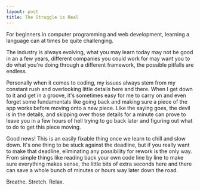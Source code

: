 ```yaml
---
layout: post
title: The Struggle is Real
---
```


For beginners in computer programming and web development, learning a language can at times be quite challenging. 

The industry is always evolving, what you may learn today may not be good in an a few years, different companies you could work for may want you to do what you're doing through a different framework, the possible pitfalls are endless.

Personally when it comes to coding, my issues always stem from my constant rush and overlooking little details here and there. When I get down to it and get in a groove, it's sometimes easy for me to carry on and even forget some fundamentals like going back and making sure a piece of the app works before moving onto a new piece. Like the saying goes, the devil is in the details, and skipping over those details for a minute can prove to leave you in a few hours of hell trying to go back later and figuring out what to do to get this piece moving.

Good news! This is an easily fixable thing once we learn to chill and slow down. It's one thing to be stuck against the deadline, but if you really want to make that deadline, eliminating any possibility for rework is the only way. From simple things like reading back your own code line by line to make sure everything makes sense, the little bits of extra seconds here and there can save a whole bunch of minutes or hours way later down the road.


Breathe. Stretch. Relax. 